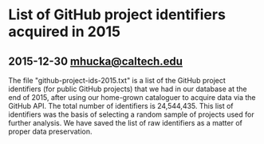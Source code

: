 List of GitHub project identifiers acquired in 2015
===================================================
2015-12-30 <mhucka@caltech.edu>
-------------------------------

The file "github-project-ids-2015.txt" is a list of the GitHub project identifiers (for public GitHub projects) that we had in our database at the end of 2015, after using our home-grown cataloguer to acquire data via the GitHub API.  The total number of identifiers is 24,544,435.  This list of identifiers was the basis of selecting a random sample of projects used for further analysis.  We have saved the list of raw identifiers as a matter of proper data preservation.

